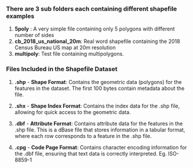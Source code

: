 ### There are 3 sub folders each containing different shapefile examples

1. **5poly** : A very simple file containing only 5 polygons with different number of sides
2. **cb_2018_us_national_20m**: Real word shapefile containing the 2018 Census Bureau US map at 20m resolution
3. **multipoly**: Test file containing multipolygons.

### Files Included in the Shapefile Dataset

1. **.shp** - **Shape Format**: Contains the geometric data (polygons) for the features in the dataset. The first 100 bytes contain metadata about the file.

2. **.shx** - **Shape Index Format**: Contains the index data for the .shp file, allowing for quick access to the geometric data.

3. **.dbf** - **Attribute Format**: Contains attribute data for the features in the .shp file. This is a dBase file that stores information in a tabular format, where each row corresponds to a feature in the .shp file.

4. **.cpg** - **Code Page Format**: Contains character encoding information for the .dbf file, ensuring that text data is correctly interpreted. Eg. ISO-8859-1
